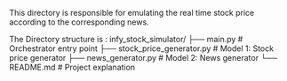 This directory is responsible for emulating the real time stock price according to the corresponding news.


The Directory structure is :
infy_stock_simulator/
├── main.py                   # Orchestrator entry point
├── stock_price_generator.py # Model 1: Stock price generator
├── news_generator.py        # Model 2: News generator
└── README.md                # Project explanation


